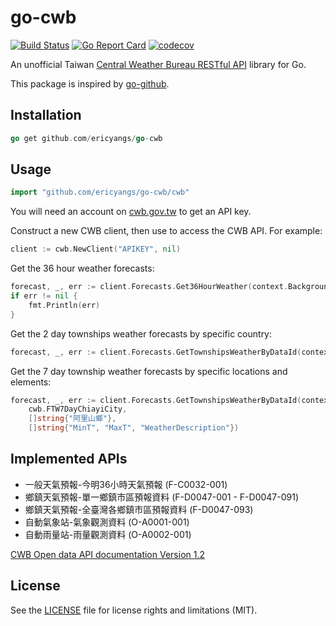# go-cwb

[![Build Status](https://travis-ci.org/minchao/go-cwb.svg?branch=master)](https://travis-ci.org/minchao/go-cwb)
[![Go Report Card](https://goreportcard.com/badge/github.com/minchao/go-cwb)](https://goreportcard.com/report/github.com/minchao/go-cwb)
[![codecov](https://codecov.io/gh/minchao/go-cwb/branch/master/graph/badge.svg)](https://codecov.io/gh/minchao/go-cwb)

An unofficial Taiwan [Central Weather Bureau RESTful API](http://opendata.cwb.gov.tw/) library for Go.

This package is inspired by [go-github](https://github.com/google/go-github).

## Installation

```go
go get github.com/ericyangs/go-cwb
```

## Usage

```go
import "github.com/ericyangs/go-cwb/cwb"
```

You will need an account on [cwb.gov.tw](http://www.cwb.gov.tw/) to get an API key.

Construct a new CWB client, then use to access the CWB API.
For example:

```go
client := cwb.NewClient("APIKEY", nil)
```

Get the 36 hour weather forecasts:

```go
forecast, _, err := client.Forecasts.Get36HourWeather(context.Background(), nil, nil)
if err != nil {
    fmt.Println(err)
}
```

Get the 2 day townships weather forecasts by specific country:

```go
forecast, _, err := client.Forecasts.GetTownshipsWeatherByDataId(context.Background(), cwb.FTW2DayTaipeiCity, nil, nil)
```

Get the 7 day township weather forecasts by specific locations and elements:

```go
forecast, _, err := client.Forecasts.GetTownshipsWeatherByDataId(context.Background(),
    cwb.FTW7DayChiayiCity,
    []string{"阿里山鄉"},
    []string{"MinT", "MaxT", "WeatherDescription"})
```

## Implemented APIs

* 一般天氣預報-今明36小時天氣預報 (F-C0032-001)
* 鄉鎮天氣預報-單一鄉鎮市區預報資料 (F-D0047-001 - F-D0047-091)
* 鄉鎮天氣預報-全臺灣各鄉鎮市區預報資料 (F-D0047-093) 
* 自動氣象站-氣象觀測資料 (O-A0001-001)
* 自動雨量站-雨量觀測資料 (O-A0002-001)

[CWB Open data API documentation Version 1.2](http://opendata.cwb.gov.tw/opendatadoc/CWB_Opendata_API_V1.2.pdf)

## License

See the [LICENSE](LICENSE.md) file for license rights and limitations (MIT).
